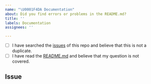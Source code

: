 ```yaml
---
name: "\U0001F4DA Documentation"
about: Did you find errors or problems in the README.md?
title: ''
labels: Documentation
assignees: ''

---
```


<!--
  Before submitting the issue please check the boxes below
-->

<!-- Checked checkbox should look like this: [x] -->
- [ ] I have searched the [issues](https://github.com/CommittedTeam/CommitCanvas/issues) of this repo and believe that this is not a duplicate.
- [ ] I have read the [README.md](https://github.com/CommittedTeam/CommitCanvas) and believe that my question is not covered.

## Issue
<!-- Now feel free to write your issue, but please be descriptive! Thank you 🙌 ❤️ -->